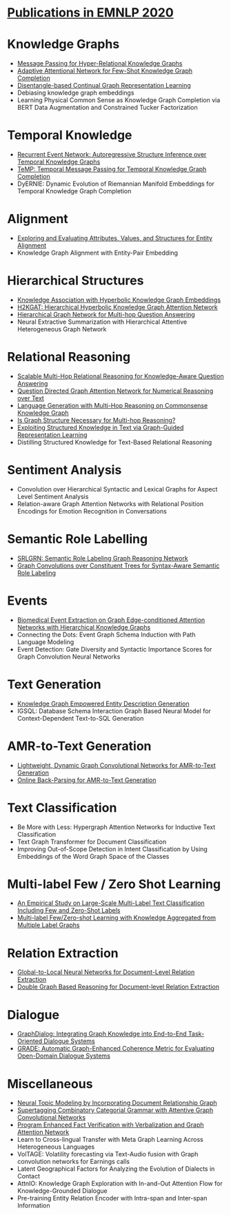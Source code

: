 # [Publications in EMNLP 2020](https://2020.emnlp.org/papers/main) 



# Knowledge Graphs
- [Message Passing for Hyper-Relational Knowledge Graphs](https://github.com/naganandy/graph-based-deep-learning-literature/blob/master/conference-publications/folders/publications_emnlp20/stare_emnlp20/README.md)
- [Adaptive Attentional Network for Few-Shot Knowledge Graph Completion](https://github.com/naganandy/graph-based-deep-learning-literature/blob/master/conference-publications/folders/publications_emnlp20/faan_emnlp20/README.md)
- [Disentangle-based Continual Graph Representation Learning](https://github.com/naganandy/graph-based-deep-learning-literature/blob/master/conference-publications/folders/publications_emnlp20/dicgrl_emnlp20/README.md)
- Debiasing knowledge graph embeddings
- Learning Physical Common Sense as Knowledge Graph Completion via BERT Data Augmentation and Constrained Tucker Factorization



# Temporal Knowledge
- [Recurrent Event Network: Autoregressive Structure Inference over Temporal Knowledge Graphs](https://github.com/naganandy/graph-based-deep-learning-literature/blob/master/conference-publications/folders/publications_emnlp20/renet_emnlp20/README.md)
- [TeMP: Temporal Message Passing for Temporal Knowledge Graph Completion](https://github.com/naganandy/graph-based-deep-learning-literature/blob/master/conference-publications/folders/publications_emnlp20/temp_emnlp20/README.md)
- DyERNIE: Dynamic Evolution of Riemannian Manifold Embeddings for Temporal Knowledge Graph Completion



# Alignment
- [Exploring and Evaluating Attributes, Values, and Structures for Entity Alignment](https://github.com/naganandy/graph-based-deep-learning-literature/blob/master/conference-publications/folders/publications_emnlp20/attrgnn_emnlp20/README.md)
- Knowledge Graph Alignment with Entity-Pair Embedding



# Hierarchical Structures
- [Knowledge Association with Hyperbolic Knowledge Graph Embeddings](https://github.com/naganandy/graph-based-deep-learning-literature/blob/master/conference-publications/folders/publications_emnlp20/hyperka_emnlp20/README.md)
- [H2KGAT: Hierarchical Hyperbolic Knowledge Graph Attention Network](https://github.com/naganandy/graph-based-deep-learning-literature/blob/master/conference-publications/folders/publications_emnlp20/h2kgat_emnlp20/README.md)
- [Hierarchical Graph Network for Multi-hop Question Answering](https://github.com/naganandy/graph-based-deep-learning-literature/blob/master/conference-publications/folders/publications_emnlp20/hgn_emnlp20/README.md)
- Neural Extractive Summarization with Hierarchical Attentive Heterogeneous Graph Network



# Relational Reasoning
- [Scalable Multi-Hop Relational Reasoning for Knowledge-Aware Question Answering](https://github.com/naganandy/graph-based-deep-learning-literature/blob/master/conference-publications/folders/publications_emnlp20/mhgrn_emnlp20/README.md)
- [Question Directed Graph Attention Network for Numerical Reasoning over Text](https://github.com/naganandy/graph-based-deep-learning-literature/blob/master/conference-publications/folders/publications_emnlp20/qdgat_emnlp20/README.md)
- [Language Generation with Multi-Hop Reasoning on Commonsense Knowledge Graph](https://github.com/naganandy/graph-based-deep-learning-literature/blob/master/conference-publications/folders/publications_emnlp20/grf_emnlp20/README.md)
- [Is Graph Structure Necessary for Multi-hop Reasoning?](https://github.com/naganandy/graph-based-deep-learning-literature/blob/master/conference-publications/folders/publications_emnlp20/gmhr_emnlp20/README.md)
- [Exploiting Structured Knowledge in Text via Graph-Guided Representation Learning](https://github.com/naganandy/graph-based-deep-learning-literature/blob/master/conference-publications/folders/publications_emnlp20/glm_emnlp20/README.md)
- Distilling Structured Knowledge for Text-Based Relational Reasoning



# Sentiment Analysis
- Convolution over Hierarchical Syntactic and Lexical Graphs for Aspect Level Sentiment Analysis 
- Relation-aware Graph Attention Networks with Relational Position Encodings for Emotion Recognition in Conversations



# Semantic Role Labelling
- [SRLGRN: Semantic Role Labeling Graph Reasoning Network](https://github.com/naganandy/graph-based-deep-learning-literature/blob/master/conference-publications/folders/publications_emnlp20/srlgrn_emnlp20/README.md)
- [Graph Convolutions over Constituent Trees for Syntax-Aware Semantic Role Labeling](https://github.com/naganandy/graph-based-deep-learning-literature/blob/master/conference-publications/folders/publications_emnlp20/spangcn_emnlp20/README.md)



# Events
- [Biomedical Event Extraction on Graph Edge-conditioned Attention Networks with Hierarchical Knowledge Graphs](https://github.com/naganandy/graph-based-deep-learning-literature/blob/master/conference-publications/folders/publications_emnlp20/geanet_emnlp20/README.md)
- Connecting the Dots: Event Graph Schema Induction with Path Language Modeling
- Event Detection: Gate Diversity and Syntactic Importance Scores for Graph Convolution Neural Networks 



# Text Generation
- [Knowledge Graph Empowered Entity Description Generation](https://github.com/naganandy/graph-based-deep-learning-literature/blob/master/conference-publications/folders/publications_emnlp20/mgcn_emnlp20/README.md)
- IGSQL: Database Schema Interaction Graph Based Neural Model for Context-Dependent Text-to-SQL Generation



# AMR-to-Text Generation
- [Lightweight, Dynamic Graph Convolutional Networks for AMR-to-Text Generation](https://github.com/naganandy/graph-based-deep-learning-literature/blob/master/conference-publications/folders/publications_emnlp20/ldgcn_emnlp20/README.md)
- [Online Back-Parsing for AMR-to-Text Generation](https://github.com/naganandy/graph-based-deep-learning-literature/blob/master/conference-publications/folders/publications_emnlp20/amrbackparsing_emnlp20/README.md)



# Text Classification
- Be More with Less: Hypergraph Attention Networks for Inductive Text Classification
- Text Graph Transformer for Document Classification
- Improving Out-of-Scope Detection in Intent Classification by Using Embeddings of the Word Graph Space of the Classes



# Multi-label Few / Zero Shot Learning
- [An Empirical Study on Large-Scale Multi-Label Text Classification Including Few and Zero-Shot Labels](https://github.com/naganandy/graph-based-deep-learning-literature/blob/master/conference-publications/folders/publications_emnlp20/lwan_emnlp20/README.md)
- [Multi-label Few/Zero-shot Learning with Knowledge Aggregated from Multiple Label Graphs](https://github.com/naganandy/graph-based-deep-learning-literature/blob/master/conference-publications/folders/publications_emnlp20/kamg_emnlp20/README.md)



# Relation Extraction
- [Global-to-Local Neural Networks for Document-Level Relation Extraction](https://github.com/naganandy/graph-based-deep-learning-literature/blob/master/conference-publications/folders/publications_emnlp20/glre_emnlp20/README.md)
- [Double Graph Based Reasoning for Document-level Relation Extraction](https://github.com/naganandy/graph-based-deep-learning-literature/blob/master/conference-publications/folders/publications_emnlp20/gain_emnlp20/README.md)



# Dialogue
- [GraphDialog: Integrating Graph Knowledge into End-to-End Task-Oriented Dialogue Systems](https://github.com/naganandy/graph-based-deep-learning-literature/blob/master/conference-publications/folders/publications_emnlp20/graphdialog_emnlp20/README.md)
- [GRADE: Automatic Graph-Enhanced Coherence Metric for Evaluating Open-Domain Dialogue Systems](https://github.com/naganandy/graph-based-deep-learning-literature/blob/master/conference-publications/folders/publications_emnlp20/grade_emnlp20/README.md)



# Miscellaneous
- [Neural Topic Modeling by Incorporating Document Relationship Graph](https://github.com/naganandy/graph-based-deep-learning-literature/blob/master/conference-publications/folders/publications_emnlp20/gtm_emnlp20/README.md)
- [Supertagging Combinatory Categorial Grammar with Attentive Graph Convolutional Networks](https://github.com/naganandy/graph-based-deep-learning-literature/blob/master/conference-publications/folders/publications_emnlp20/agcn_emnlp20/README.md)
- [Program Enhanced Fact Verification with Verbalization and Graph Attention Network](https://github.com/naganandy/graph-based-deep-learning-literature/blob/master/conference-publications/folders/publications_emnlp20/progvgat_emnlp20/README.md)
- Learn to Cross-lingual Transfer with Meta Graph Learning Across Heterogeneous Languages
- VolTAGE: Volatility forecasting via Text-Audio fusion with Graph convolution networks for Earnings calls
- Latent Geographical Factors for Analyzing the Evolution of Dialects in Contact
- AttnIO: Knowledge Graph Exploration with In-and-Out Attention Flow for Knowledge-Grounded Dialogue
- Pre-training Entity Relation Encoder with Intra-span and Inter-span Information
